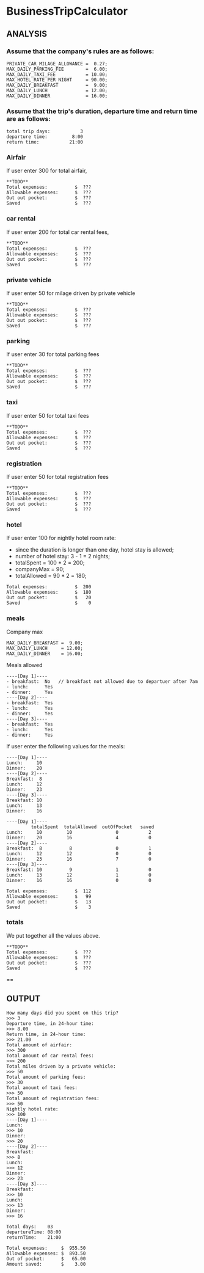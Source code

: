 # BusinessTripCalculator

## ANALYSIS

### Assume that the company's rules are as follows:
```
PRIVATE_CAR_MILAGE_ALLOWANCE =  0.27;
MAX_DAILY_PARKING_FEE        =  6.00;
MAX_DAILY_TAXI_FEE           = 10.00;
MAX_HOTEL_RATE_PER_NIGHT     = 90.00;
MAX_DAILY_BREAKFAST          =  9.00;
MAX_DAILY_LUNCH              = 12.00;
MAX_DAILY_DINNER             = 16.00;
```

### Assume that the trip's duration, departure time and return time are as follows:
```
total trip days:           3
departure time:         8:00
return time:           21:00
```

### Airfair                
If user enter 300 for total airfair,
```
**TODO**
Total expenses:          $  ???
Allowable expenses:      $  ???
Out out pocket:          $  ???
Saved                    $  ???
```

### car rental         
If user enter 200 for total car rental fees,
```
**TODO**
Total expenses:          $  ???
Allowable expenses:      $  ???
Out out pocket:          $  ???
Saved                    $  ???
```

### private vehicle  
If user enter 50 for milage driven by private vehicle
```
**TODO**
Total expenses:          $  ???
Allowable expenses:      $  ???
Out out pocket:          $  ???
Saved                    $  ???
```

### parking          
If user enter 30 for total parking fees
```
**TODO**
Total expenses:          $  ???
Allowable expenses:      $  ???
Out out pocket:          $  ???
Saved                    $  ???
```

### taxi              
If user enter 50 for total taxi fees
```
**TODO**
Total expenses:          $  ???
Allowable expenses:      $  ???
Out out pocket:          $  ???
Saved                    $  ???
```

### registration      
If user enter 50 for total registration fees
```
**TODO**
Total expenses:          $  ???
Allowable expenses:      $  ???
Out out pocket:          $  ???
Saved                    $  ???
```

### hotel 
If user enter 100 for nightly hotel room rate:

- since the duration is longer than one day, hotel stay is allowed;
- number of hotel stay: 3 - 1 = 2 nights;
- totalSpent   = 100 * 2 = 200;
- companyMax   =  90;
- totalAllowed =  90 * 2 = 180;

```
Total expenses:          $  200
Allowable expenses:      $  180
Out out pocket:          $   20
Saved                    $    0
```

### meals

Company max
```
MAX_DAILY_BREAKFAST =  9.00;
MAX_DAILY_LUNCH     = 12.00;
MAX_DAILY_DINNER    = 16.00;
```

Meals allowed
```
----[Day 1]----
- breakfast:  No   // breakfast not allowed due to departuer after 7am
- lunch:      Yes
- dinner:     Yes
----[Day 2]----
- breakfast:  Yes
- lunch:      Yes
- dinner:     Yes
----[Day 3]----
- breakfast:  Yes
- lunch:      Yes
- dinner:     Yes
```

If user enter the following values for the meals:
```
----[Day 1]----
Lunch:     10
Dinner:    20
----[Day 2]----
Breakfast:  8
Lunch:     12
Dinner:    23
----[Day 3]----
Breakfast: 10
Lunch:     13
Dinner:    16
```

```
----[Day 1]----
         totalSpent  totalAllowed  outOfPocket   saved
Lunch:     10         10                0           2 
Dinner:    20         16                4           0
----[Day 2]----
Breakfast:  8          8                0           1 
Lunch:     12         12                0           0 
Dinner:    23         16                7           0 
----[Day 3]----
Breakfast: 10          9                1           0 
Lunch:     13         12                1           0 
Dinner:    16         16                0           0
```

```
Total expenses:          $  112
Allowable expenses:      $   99
Out out pocket:          $   13
Saved                    $    3
```

### totals
We put together all the values above.

```
**TODO**
Total expenses:          $  ???
Allowable expenses:      $  ???
Out out pocket:          $  ???
Saved                    $  ???
```

==

## OUTPUT

```
How many days did you spent on this trip? 
>>> 3
Departure time, in 24-hour time: 
>>> 8.00
Return time, in 24-hour time: 
>>> 21.00
Total amount of airfair: 
>>> 300
Total amount of car rental fees: 
>>> 200
Total miles driven by a private vehicle: 
>>> 50
Total amount of parking fees: 
>>> 30
Total amount of taxi fees: 
>>> 50
Total amount of registration fees: 
>>> 50
Nightly hotel rate: 
>>> 100
----[Day 1]----
Lunch: 
>>> 10
Dinner: 
>>> 20
----[Day 2]----
Breakfast: 
>>> 8
Lunch: 
>>> 12
Dinner: 
>>> 23
----[Day 3]----
Breakfast: 
>>> 10
Lunch: 
>>> 13
Dinner: 
>>> 16
```

```
Total days:    03
departureTime: 08:00
returnTime:    21:00

Total expenses:     $  955.50
Allowable expenses: $  893.50
Out of pocket:      $   65.00
Amount saved:       $    3.00
```

